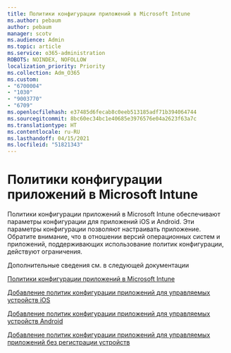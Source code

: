 ```yaml
---
title: Политики конфигурации приложений в Microsoft Intune
ms.author: pebaum
author: pebaum
manager: scotv
ms.audience: Admin
ms.topic: article
ms.service: o365-administration
ROBOTS: NOINDEX, NOFOLLOW
localization_priority: Priority
ms.collection: Adm_O365
ms.custom:
- "6700004"
- "1030"
- "9003770"
- "6709"
ms.openlocfilehash: e37485d6fecab8c0eeb513185adf71b394064744
ms.sourcegitcommit: 8bc60ec34bc1e40685e3976576e04a2623f63a7c
ms.translationtype: HT
ms.contentlocale: ru-RU
ms.lasthandoff: 04/15/2021
ms.locfileid: "51821343"
---
```

# <a name="app-configuration-policies-for-microsoft-intune"></a>Политики конфигурации приложений в Microsoft Intune

Политики конфигурации приложений в Microsoft Intune обеспечивают параметры конфигурации для приложений iOS и Android. Эти параметры конфигурации позволяют настраивать приложение. Обратите внимание, что в отношении версий операционных систем и приложений, поддерживающих использование политик конфигурации, действуют ограничения.

Дополнительные сведения см. в следующей документации

[Политики конфигурации приложений в Microsoft Intune](https://docs.microsoft.com/intune/app-configuration-policies-overview)  

[Добавление политик конфигурации приложений для управляемых устройств iOS](https://docs.microsoft.com/intune/app-configuration-policies-use-ios)  

[Добавление политик конфигурации приложений для управляемых устройств Android](https://docs.microsoft.com/intune/app-configuration-policies-use-android)

[Добавление политик конфигурации приложений для управляемых приложений без регистрации устройств](https://docs.microsoft.com/intune/app-configuration-policies-managed-app)
